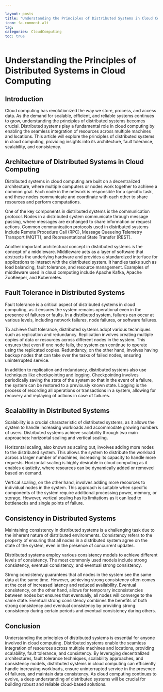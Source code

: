 ```yaml
---

layout: posts
title: "Understanding the Principles of Distributed Systems in Cloud Computing"
icon: fa-comment-alt
tag:      
categories: CloudComputing
toc: true
---
```




# Understanding the Principles of Distributed Systems in Cloud Computing

## Introduction

Cloud computing has revolutionized the way we store, process, and access data. As the demand for scalable, efficient, and reliable systems continues to grow, understanding the principles of distributed systems becomes crucial. Distributed systems play a fundamental role in cloud computing by enabling the seamless integration of resources across multiple machines and locations. This article will explore the principles of distributed systems in cloud computing, providing insights into its architecture, fault tolerance, scalability, and consistency.

## Architecture of Distributed Systems in Cloud Computing

Distributed systems in cloud computing are built on a decentralized architecture, where multiple computers or nodes work together to achieve a common goal. Each node in the network is responsible for a specific task, and these nodes communicate and coordinate with each other to share resources and perform computations.

One of the key components in distributed systems is the communication protocol. Nodes in a distributed system communicate through message passing, where messages are exchanged to share information or request actions. Common communication protocols used in distributed systems include Remote Procedure Call (RPC), Message Queueing Telemetry Transport (MQTT), and Representational State Transfer (REST).

Another important architectural concept in distributed systems is the concept of a middleware. Middleware acts as a layer of software that abstracts the underlying hardware and provides a standardized interface for applications to interact with the distributed system. It handles tasks such as load balancing, fault tolerance, and resource management. Examples of middleware used in cloud computing include Apache Kafka, Apache ZooKeeper, and Kubernetes.

## Fault Tolerance in Distributed Systems

Fault tolerance is a critical aspect of distributed systems in cloud computing, as it ensures the system remains operational even in the presence of failures or faults. In a distributed system, failures can occur at various levels, including network failures, node failures, or software failures.

To achieve fault tolerance, distributed systems adopt various techniques such as replication and redundancy. Replication involves creating multiple copies of data or resources across different nodes in the system. This ensures that even if one node fails, the system can continue to operate using the replicated copies. Redundancy, on the other hand, involves having backup nodes that can take over the tasks of failed nodes, ensuring uninterrupted service.

In addition to replication and redundancy, distributed systems also use techniques like checkpointing and logging. Checkpointing involves periodically saving the state of the system so that in the event of a failure, the system can be restored to a previously known state. Logging is the process of recording all operations or transactions in a system, allowing for recovery and replaying of actions in case of failures.

## Scalability in Distributed Systems

Scalability is a crucial characteristic of distributed systems, as it allows the system to handle increasing workloads and accommodate growing numbers of users. Distributed systems achieve scalability through two main approaches: horizontal scaling and vertical scaling.

Horizontal scaling, also known as scaling out, involves adding more nodes to the distributed system. This allows the system to distribute the workload across a larger number of machines, increasing its capacity to handle more requests. Horizontal scaling is highly desirable in cloud computing as it enables elasticity, where resources can be dynamically added or removed based on demand.

Vertical scaling, on the other hand, involves adding more resources to individual nodes in the system. This approach is suitable when specific components of the system require additional processing power, memory, or storage. However, vertical scaling has its limitations as it can lead to bottlenecks and single points of failure.

## Consistency in Distributed Systems

Maintaining consistency in distributed systems is a challenging task due to the inherent nature of distributed environments. Consistency refers to the property of ensuring that all nodes in a distributed system agree on the state of the system, even in the presence of concurrent updates.

Distributed systems employ various consistency models to achieve different levels of consistency. The most commonly used models include strong consistency, eventual consistency, and eventual strong consistency.

Strong consistency guarantees that all nodes in the system see the same data at the same time. However, achieving strong consistency often comes at the cost of increased latency and reduced availability. Eventual consistency, on the other hand, allows for temporary inconsistencies between nodes but ensures that eventually, all nodes will converge to the same state. Eventual strong consistency combines the benefits of both strong consistency and eventual consistency by providing strong consistency during certain periods and eventual consistency during others.

## Conclusion

Understanding the principles of distributed systems is essential for anyone involved in cloud computing. Distributed systems enable the seamless integration of resources across multiple machines and locations, providing scalability, fault tolerance, and consistency. By leveraging decentralized architectures, fault tolerance techniques, scalability approaches, and consistency models, distributed systems in cloud computing can efficiently handle increasing workloads, ensure uninterrupted service in the presence of failures, and maintain data consistency. As cloud computing continues to evolve, a deep understanding of distributed systems will be crucial for building robust and reliable cloud-based solutions.